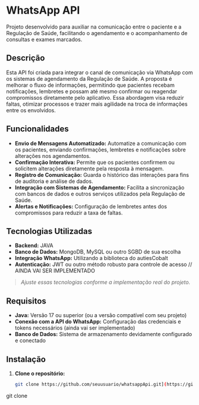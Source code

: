# WhatsApp API

Projeto desenvolvido para auxiliar na comunicação entre o paciente e a Regulação de Saúde, facilitando o agendamento e o acompanhamento de consultas e exames marcados.

## Descrição

Esta API foi criada para integrar o canal de comunicação via WhatsApp com os sistemas de agendamento da Regulação de Saúde. A proposta é melhorar o fluxo de informações, permitindo que pacientes recebam notificações, lembretes e possam até mesmo confirmar ou reagendar compromissos diretamente pelo aplicativo. Essa abordagem visa reduzir faltas, otimizar processos e trazer mais agilidade na troca de informações entre os envolvidos.

## Funcionalidades

- **Envio de Mensagens Automatizado:** Automatize a comunicação com os pacientes, enviando confirmações, lembretes e notificações sobre alterações nos agendamentos.
- **Confirmação Interativa:** Permite que os pacientes confirmem ou solicitem alterações diretamente pela resposta à mensagem.
- **Registro de Comunicação:** Guarda o histórico das interações para fins de auditoria e análise de dados.
- **Integração com Sistemas de Agendamento:** Facilita a sincronização com bancos de dados e outros serviços utilizados pela Regulação de Saúde.
- **Alertas e Notificações:** Configuração de lembretes antes dos compromissos para reduzir a taxa de faltas.

## Tecnologias Utilizadas

- **Backend:** JAVA
- **Banco de Dados:** MongoDB, MySQL ou outro SGBD de sua escolha
- **Integração WhatsApp:** Utilizando a biblioteca do autiesCobalt
- **Autenticação:** JWT ou outro método robusto para controle de acesso // AINDA VAI SER IMPLEMENTADO

> *Ajuste essas tecnologias conforme a implementação real do projeto.*

## Requisitos

- **Java:** Versão 17 ou superior (ou a versão compatível com seu projeto)
- **Conexão com a API do WhatsApp:** Configuração das credenciais e tokens necessários (ainda vai ser implementado)
- **Banco de Dados:** Sistema de armazenamento devidamente configurado e conectado

## Instalação

1. **Clone o repositório:**

   ```bash
   git clone https://github.com/seuusuario/whatsappApi.git](https://github.com/seuusuario/whatsappApi.git](https://github.com/DiogenesSSantos/whatsappApi.git

  git clone 
